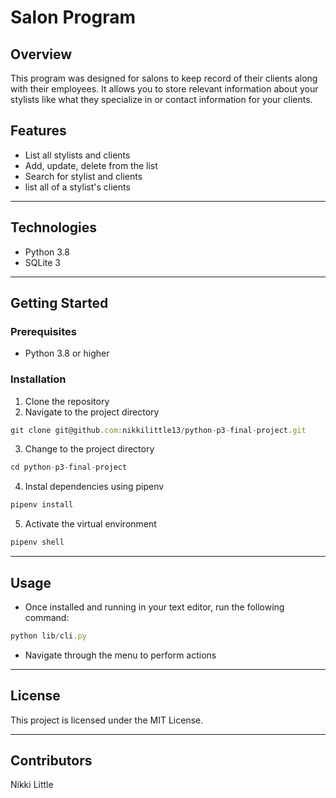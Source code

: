 # Salon Program

## Overview

This program was designed for salons to keep record of their clients along with their employees. It allows you to store relevant information about your stylists like what they specialize in or contact information for your clients. 

## Features

- List all stylists and clients
- Add, update, delete from the list
- Search for stylist and clients
- list all of a stylist's clients

---

## Technologies

- Python 3.8
- SQLite 3

---

## Getting Started

### Prerequisites

- Python 3.8 or higher

### Installation

1. Clone the repository
2. Navigate to the project directory
```javaScript
git clone git@github.com:nikkilittle13/python-p3-final-project.git
```
3. Change to the project directory
```javaScript
cd python-p3-final-project
```
4. Instal dependencies using pipenv
```javascript
pipenv install
```
5. Activate the virtual environment
```javascript
pipenv shell
```

---

## Usage

- Once installed and running in your text editor, run the following command:
```javascript
python lib/cli.py
```
- Navigate through the menu to perform actions 

---

## License
This project is licensed under the MIT License.

---

## Contributors

Nikki Little